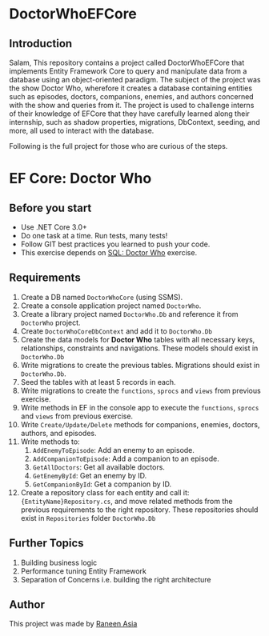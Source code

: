 # DoctorWhoEFCore

## Introduction

Salam,
This repository contains a project called DoctorWhoEFCore that implements Entity Framework Core to query and manipulate data from a database using an object-oriented paradigm. The subject of the project was the show Doctor Who, wherefore it creates a database containing entities such as episodes, doctors, companions, enemies, and authors concerned with the show and queries from it. The project is used to challenge interns of their knowledge of EFCore that they have carefully learned along their internship, such as shadow properties, migrations, DbContext, seeding, and more, all used to interact with the database.

Following is the full project for those who are curious of the steps.


# EF Core: Doctor Who

## **Before you start**

- Use .NET Core 3.0+
- Do one task at a time. Run tests, many tests!
- Follow GIT best practices you learned to push your code.
- This exercise depends on [SQL: Doctor Who](https://www.notion.so/SQL-Doctor-Who-90e72eb5ba544847a9c2bd7a90dff9ca) exercise.

## Requirements

1. Create a DB named `DoctorWhoCore` (using SSMS).
2. Create a console application project named `DoctorWho`.
3. Create a library project named `DoctorWho.Db` and reference it from `DoctorWho` project.
4. Create `DoctorWhoCoreDbContext` and add it to `DoctorWho.Db`
5. Create the data models for **Doctor Who** tables with all necessary keys, relationships, constraints and navigations. These models should exist in `DoctorWho.Db`
6. Write migrations to create the previous tables. Migrations should exist in `DoctorWho.Db`.
7. Seed the tables with at least 5 records in each.
8. Write migrations to create the `functions`, `sprocs` and `views` from previous exercise.
9. Write methods in EF in the console app to execute the `functions`, `sprocs` and `views` from previous exercise.
10. Write `Create/Update/Delete` methods for companions, enemies, doctors, authors, and episodes.
11. Write methods to:
    1. `AddEnemyToEpisode`: Add an enemy to an episode.
    2. `AddCompanionToEpisode`: Add a companion to an episode.
    3. `GetAllDoctors`: Get all available doctors.
    4. `GetEnemyById`: Get an enemy by ID.
    5. `GetCompanionById`: Get a companion by ID.
12. Create a repository class for each entity and call it: `{EntityName}Repository.cs`, and move related methods from the previous requirements to the right repository. These repositories should exist in `Repositories` folder `DoctorWho.Db`


## Further Topics

1. Building business logic
2. Performance tuning Entity Framework
3. Separation of Concerns i.e. building the right architecture

## Author

This project was made by [Raneen Asia](https://github.com/RaneenTAsia)

